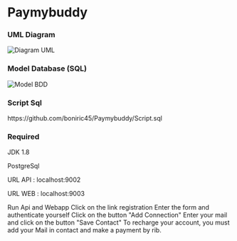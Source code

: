 # Paymybuddy

<h3>UML Diagram</h3>

![Diagram UML](https://github.com/boniric45/Paymybuddy/UML.png)

<h3>Model Database (SQL)</h3>

![Model BDD](https://github.com/boniric45/Paymybuddy/ModeleBDD.png)

<h3>Script Sql</h3>
https://github.com/boniric45/Paymybuddy/Script.sql

<h3>Required</h3>

JDK 1.8

PostgreSql


URL API : localhost:9002

URL WEB : localhost:9003


Run Api and Webapp
Click on the link registration
Enter the form and authenticate yourself 
Click on the button "Add Connection" 
Enter your mail and click on the button "Save Contact"
To recharge your account, you must add your Mail in contact and make a payment by rib.


